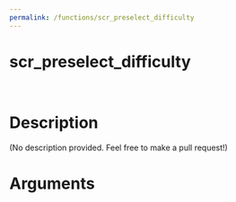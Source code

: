 ```yaml
---
permalink: /functions/scr_preselect_difficulty
---
```

# scr_preselect_difficulty  
&nbsp;  
# Description  
(No description provided. Feel free to make a pull request!) 
&nbsp;  
# Arguments



